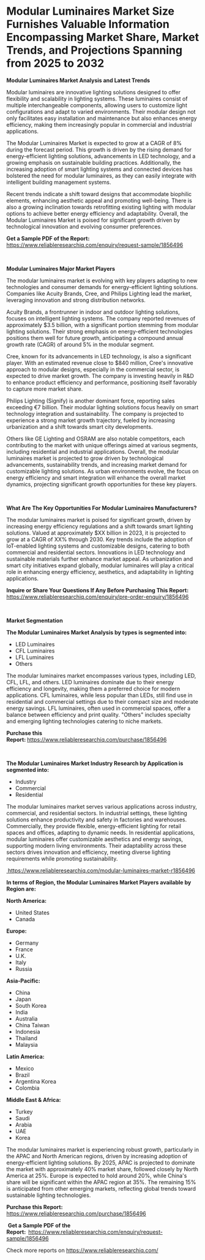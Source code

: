 <p><h1>Modular Luminaires Market Size Furnishes Valuable Information Encompassing Market Share, Market Trends, and Projections Spanning from 2025 to 2032</h1></p><p><strong>Modular Luminaires Market Analysis and Latest Trends</strong></p>
<p><p>Modular luminaires are innovative lighting solutions designed to offer flexibility and scalability in lighting systems. These luminaires consist of multiple interchangeable components, allowing users to customize light configurations and adapt to varied environments. Their modular design not only facilitates easy installation and maintenance but also enhances energy efficiency, making them increasingly popular in commercial and industrial applications.</p><p>The Modular Luminaires Market is expected to grow at a CAGR of 8% during the forecast period. This growth is driven by the rising demand for energy-efficient lighting solutions, advancements in LED technology, and a growing emphasis on sustainable building practices. Additionally, the increasing adoption of smart lighting systems and connected devices has bolstered the need for modular luminaires, as they can easily integrate with intelligent building management systems.</p><p>Recent trends indicate a shift toward designs that accommodate biophilic elements, enhancing aesthetic appeal and promoting well-being. There is also a growing inclination towards retrofitting existing lighting with modular options to achieve better energy efficiency and adaptability. Overall, the Modular Luminaires Market is poised for significant growth driven by technological innovation and evolving consumer preferences.</p></p>
<p><strong>Get a Sample PDF of the Report:&nbsp;</strong> <a href="https://www.reliableresearchiq.com/enquiry/request-sample/1856496?utm_campaign=2171&utm_medium=2&utm_source=Github&utm_content=ia&utm_term=11022025&utm_id=modular-luminaires">https://www.reliableresearchiq.com/enquiry/request-sample/1856496</a></p>
<p>&nbsp;</p>
<p><strong>Modular Luminaires Major Market Players</strong></p>
<p><p>The modular luminaires market is evolving with key players adapting to new technologies and consumer demands for energy-efficient lighting solutions. Companies like Acuity Brands, Cree, and Philips Lighting lead the market, leveraging innovation and strong distribution networks.</p><p>Acuity Brands, a frontrunner in indoor and outdoor lighting solutions, focuses on intelligent lighting systems. The company reported revenues of approximately $3.5 billion, with a significant portion stemming from modular lighting solutions. Their strong emphasis on energy-efficient technologies positions them well for future growth, anticipating a compound annual growth rate (CAGR) of around 5% in the modular segment.</p><p>Cree, known for its advancements in LED technology, is also a significant player. With an estimated revenue close to $840 million, Cree's innovative approach to modular designs, especially in the commercial sector, is expected to drive market growth. The company is investing heavily in R&D to enhance product efficiency and performance, positioning itself favorably to capture more market share.</p><p>Philips Lighting (Signify) is another dominant force, reporting sales exceeding €7 billion. Their modular lighting solutions focus heavily on smart technology integration and sustainability. The company is projected to experience a strong market growth trajectory, fueled by increasing urbanization and a shift towards smart city developments.</p><p>Others like GE Lighting and OSRAM are also notable competitors, each contributing to the market with unique offerings aimed at various segments, including residential and industrial applications. Overall, the modular luminaires market is projected to grow driven by technological advancements, sustainability trends, and increasing market demand for customizable lighting solutions. As urban environments evolve, the focus on energy efficiency and smart integration will enhance the overall market dynamics, projecting significant growth opportunities for these key players.</p></p>
<p>&nbsp;</p>
<p><strong>What Are The Key Opportunities For Modular Luminaires Manufacturers?</strong></p>
<p><p>The modular luminaires market is poised for significant growth, driven by increasing energy efficiency regulations and a shift towards smart lighting solutions. Valued at approximately $XX billion in 2023, it is projected to grow at a CAGR of XX% through 2030. Key trends include the adoption of IoT-enabled lighting systems and customizable designs, catering to both commercial and residential sectors. Innovations in LED technology and sustainable materials further enhance market appeal. As urbanization and smart city initiatives expand globally, modular luminaires will play a critical role in enhancing energy efficiency, aesthetics, and adaptability in lighting applications.</p></p>
<p><strong>Inquire or Share Your Questions If Any Before Purchasing This Report:</strong> <a href="https://www.reliableresearchiq.com/enquiry/pre-order-enquiry/1856496?utm_campaign=2171&utm_medium=2&utm_source=Github&utm_content=ia&utm_term=11022025&utm_id=modular-luminaires">https://www.reliableresearchiq.com/enquiry/pre-order-enquiry/1856496</a></p>
<p>&nbsp;</p>
<p><strong>Market Segmentation</strong></p>
<p><strong>The Modular Luminaires Market Analysis by types is segmented into:</strong></p>
<p><ul><li>LED Luminaires</li><li>CFL Luminaires</li><li>LFL Luminaires</li><li>Others</li></ul></p>
<p><p>The modular luminaires market encompasses various types, including LED, CFL, LFL, and others. LED luminaires dominate due to their energy efficiency and longevity, making them a preferred choice for modern applications. CFL luminaires, while less popular than LEDs, still find use in residential and commercial settings due to their compact size and moderate energy savings. LFL luminaires, often used in commercial spaces, offer a balance between efficiency and print quality. "Others" includes specialty and emerging lighting technologies catering to niche markets.</p></p>
<p><strong>Purchase this Report:&nbsp;</strong><a href="https://www.reliableresearchiq.com/purchase/1856496?utm_campaign=2171&utm_medium=2&utm_source=Github&utm_content=ia&utm_term=11022025&utm_id=modular-luminaires">https://www.reliableresearchiq.com/purchase/1856496</a></p>
<p>&nbsp;</p>
<p><strong>The Modular Luminaires Market Industry Research by Application is segmented into:</strong></p>
<p><ul><li>Industry</li><li>Commercial</li><li>Residential</li></ul></p>
<p><p>The modular luminaires market serves various applications across industry, commercial, and residential sectors. In industrial settings, these lighting solutions enhance productivity and safety in factories and warehouses. Commercially, they provide flexible, energy-efficient lighting for retail spaces and offices, adapting to dynamic needs. In residential applications, modular luminaires offer customizable aesthetics and energy savings, supporting modern living environments. Their adaptability across these sectors drives innovation and efficiency, meeting diverse lighting requirements while promoting sustainability.</p></p>
<p><a href="https://www.reliableresearchiq.com/modular-luminaires-market-r1856496?utm_campaign=2171&utm_medium=2&utm_source=Github&utm_content=ia&utm_term=11022025&utm_id=modular-luminaires">&nbsp;https://www.reliableresearchiq.com/modular-luminaires-market-r1856496</a></p>
<p><strong>In terms of Region, the Modular Luminaires Market Players available by Region are:</strong></p>
<p>
    <p> <strong> North America: </strong>
        <ul>
            <li>United States</li>
            <li>Canada</li>
        </ul>
        </p> 
    <p> <strong> Europe: </strong>
        <ul>
            <li>Germany</li>
            <li>France</li>
            <li>U.K.</li>
            <li>Italy</li>
            <li>Russia</li>
        </ul>
        </p> 
    <p> <strong> Asia-Pacific: </strong>
        <ul>
            <li>China</li>
            <li>Japan</li>
            <li>South Korea</li>
            <li>India</li>
            <li>Australia</li>
            <li>China Taiwan</li>
            <li>Indonesia</li>
            <li>Thailand</li>
            <li>Malaysia</li>
        </ul>
        </p> 
    <p> <strong> Latin America: </strong>
        <ul>
            <li>Mexico</li>
            <li>Brazil</li>
            <li>Argentina Korea</li>
            <li>Colombia</li>
        </ul>
        </p> 
    <p> <strong> Middle East & Africa: </strong>
        <ul>
            <li>Turkey</li>
            <li>Saudi</li>
            <li>Arabia</li>
            <li>UAE</li>
            <li>Korea</li>
        </ul>
    </p>
    </p>
<p><p>The modular luminaires market is experiencing robust growth, particularly in the APAC and North American regions, driven by increasing adoption of energy-efficient lighting solutions. By 2025, APAC is projected to dominate the market with approximately 40% market share, followed closely by North America at 25%. Europe is expected to hold around 20%, while China's share will be significant within the APAC region at 35%. The remaining 15% is anticipated from other emerging markets, reflecting global trends toward sustainable lighting technologies.</p></p>
<p><strong>Purchase this Report: </strong><a href="https://www.reliableresearchiq.com/purchase/1856496?utm_campaign=2171&utm_medium=2&utm_source=Github&utm_content=ia&utm_term=11022025&utm_id=modular-luminaires">https://www.reliableresearchiq.com/purchase/1856496</a></p>
<p>&nbsp;<strong>Get a Sample PDF of the Report:&nbsp;&nbsp;</strong><a href="https://www.reliableresearchiq.com/enquiry/request-sample/1856496?utm_campaign=2171&utm_medium=2&utm_source=Github&utm_content=ia&utm_term=11022025&utm_id=modular-luminaires">https://www.reliableresearchiq.com/enquiry/request-sample/1856496</a></p>
<p><strong></strong></p>
<p>Check more reports on <a href="https://www.reliableresearchiq.com/?utm_campaign=2171&utm_medium=2&utm_source=Github&utm_content=ia&utm_term=11022025&utm_id=modular-luminaires">https://www.reliableresearchiq.com/</a></p>